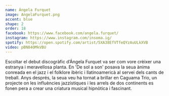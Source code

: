 ```yaml
---
name: Ángela Furquet
image: AngelaFurquet.png
accent: blue
shape: 2
order: 18
facebook: https://www.facebook.com/angela.furquet/
instagram: https://www.instagram.com/insoma.ig/
spotify: https://open.spotify.com/artist/5XA38EfVTfeQYzAuULkXVB
video: pBN84OMkVBU
---
```


Escoltar el debut discogràfic d’Ángela Furquet va ser com vore crèixer una estranya i meravellosa planta. En 'De sol a son' posava la seua ànima conreada en el jazz i el folklore ibèric i llatinoamericà al servei dels cants de treball. Anys després, la seua veu ha tornat a brillar en Caguama Trio, un projecte on les influències jazzístiques i les arrels de dos continents es fonen pera a crear una criatura musical hipnòtica i fascinant.
